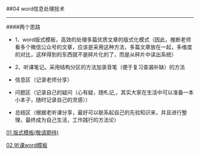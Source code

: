 ##04 word信息处理技术

----------
####两个思路
- 1、word版式模板，高效的处理多篇优质文章的版式化模式（因此，推断老师看多个微信公众号的文章，应该是采用这种方法，多篇文章放在一起，多维度的对比，这样得到的东西就不是碎片化的了，而是从碎片中读出系统）

- 2、听课笔记。采用结构分区的方法加录音笔（便于复习查漏补缺）的方法
 - 信息区（记录老师分享）
 
 - 问题区（记录自己的疑问（心有疑，随札记,，其实大家在生活中可以准备一本小本子，随时记录自己的灵感））
 
 - 总结区（根据老听课分享，最好可以联系起自己的先验知识来，并且进行整理，最终成为自己生活，工作践行的方法论）
 
[01 版式模板(敬请期待)]()

[02 听课word模板](http://pan.baidu.com/s/1i46Ndyt)